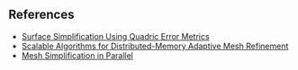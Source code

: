 ## References
- [Surface Simplification Using Quadric Error Metrics](https://www.cs.cmu.edu/~garland/Papers/quadrics.pdf)
- [Scalable Algorithms for Distributed-Memory Adaptive Mesh Refinement](https://charm.cs.illinois.edu/newPapers/12-35/paper.pdf)
- [Mesh Simplification in Parallel](https://www.researchgate.net/profile/Gerhard-Roth/publication/2924678_Mesh_Simplification_In_Parallel/links/00b7d52b9d30e5d88e000000/Mesh-Simplification-In-Parallel.pdf)
